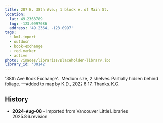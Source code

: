 ```yaml
---
title: 287 E. 38th Ave.; 1 block e. of Main St.
location:
  lat: 49.2363789
  lng: -123.0997086
  address: '49.2364, -123.0997'
tags:
  - kml-import
  - outdoor
  - book-exchange
  - red-marker
  - active
photo: /images/libraries/placeholder-library.jpg
library_id: '00142'
---
```

'38th Ave Book Exchange'.  
Medium size, 2 shelves.
Partially hidden behind foliage.
—Added to map by K.D., 2022 6 17. 
 Thanks, K.G.  

## History
- **2024-Aug-08** - Imported from Vancouver Little Libraries 2025.8.6.revision
